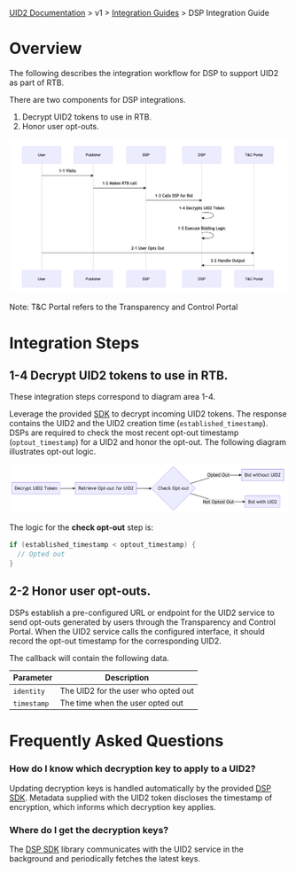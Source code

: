 [UID2 Documentation](../../README.md) > v1 > [Integration Guides](README.md) > DSP Integration Guide

# Overview

The following describes the integration workflow for DSP to support UID2 as part of RTB.

There are two components for DSP integrations.
1. Decrypt UID2 tokens to use in RTB.
2. Honor user opt-outs.

![DSP Guide Flow](dsp-guide-flow-mermaid.png)

Note: T&C Portal refers to the Transparency and Control Portal

# Integration Steps 

## 1-4 Decrypt UID2 tokens to use in RTB.
These integration steps correspond to diagram area 1-4.

Leverage the provided [SDK](../sdks/dsp-client-v1-overview.md) to decrypt incoming UID2 tokens. The response contains the UID2 and the UID2 creation time (`established_timestamp`). DSPs are required to check the most recent opt-out timestamp (`optout_timestamp`) for a UID2 and honor the opt-out. The following diagram illustrates opt-out logic.

![DSP Opt Out Check](dsp-guide-optout-check-mermaid.png)

The logic for the <b>check opt-out</b> step is:
```java
if (established_timestamp < optout_timestamp) {
  // Opted out
}
```
## 2-2 Honor user opt-outs.

DSPs establish a pre-configured URL or endpoint for the UID2 service to send opt-outs generated by users through the Transparency and Control Portal. When the UID2 service calls the configured interface, it should record the opt-out timestamp for the corresponding UID2. 

The callback will contain the following data.

| Parameter | Description |
| --- | --- |
| `identity` | The UID2 for the user who opted out |
| `timestamp` | The time when the user opted out |


# Frequently Asked Questions
### How do I know which decryption key to apply to a UID2?
Updating decryption keys is handled automatically by the provided [DSP SDK](../sdks/dsp-client-v1-overview.md). Metadata supplied with the UID2 token discloses the timestamp of encryption, which informs which decryption key applies. 

### Where do I get the decryption keys?
The [DSP SDK](../sdks/dsp-client-v1-overview.md) library communicates with the UID2 service in the background and periodically fetches the latest keys.